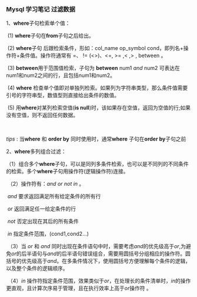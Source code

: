 ### Mysql 学习笔记  过滤数据



1、**where**子句检索单个值：

​         (1) **where**子句在**from**子句之后给出。

​         (2) **where**子句 后跟检索条件，形如：col_name  op_symbol  cond，即列名+操作符+条件值。操作符通常有 =、  !=  (<>)、<=,  >=  ,<  ,> , between 。

​         (3) **between**用于范围值检索，子句为 **between**  num1 *and* num2 可表达在num1和num2之间的行，且包括num1和num2。

​         (4) **where** 检查单个值即对单独列检索。如果列为字符串类型，那么条件值需要引号的字符串型，数值型则直接给出条件的数值。

​         (5) 用**where**对某列检索空值(**is  null**)时，该如果存在空值，返回为空值的行;如果没有空值，则不返回任何数据。

​     

*tips* :  当**where** 和 **order by** 同时使用时，通常**where** 子句在**order by**子句之前

2、**where**多列组合过滤：

​       （1）组合多个**where**子句，可以是同列多条件检索，也可以是不同列的不同条件的检索。多个**where**子句用操作符(逻辑操作符)连接。

​       （2）操作符有：*and*   *or*   *not*   *in* 。

​                *and* 要求返回满足所有给定条件的所有行

​                *or*   返回满足任一给定条件的行

​                *not*  否定出现在其后的所有条件

​                *in*    指定条件范围，(cond1,cond2...)

​       （3）当 *or* 和  *and* 同时出现在条件语句中时，需要考虑*and*的优先级高于*or*,为避免*or*的后半语句与*and*的后半语句错误组合，需要用圆括号分组相应的操作符。圆括号的优先级高于*and*。在多条件情况下，使用圆括号方便理解每个条件的逻辑，以及整个条件的逻辑顺序。

​       （4）*in* 操作符指定条件范围，效果类似于*or*，在处理长的条件清单时，*in*的操作更直观，且计算次序易于管理，且在执行效率上高于*or*操作符 。